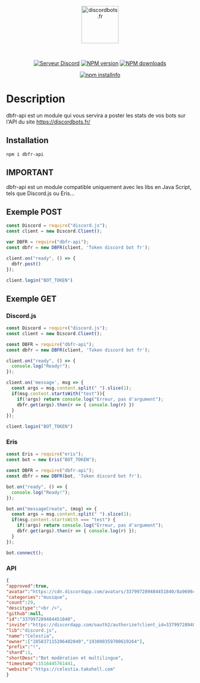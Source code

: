 <div align="center">
  <p>
    <a href="https://discordbots.fr"><img src="https://cdn.discordapp.com/icons/344955119005073409/4869fc782e3cda2c517a0a07f31c06e8.png" width="100" height="100" alt="discordbots.fr" /></a>
  </p>
  <br />
  <p>
    <a href="https://discord.gg/a78rvrj"><img src="https://discordapp.com/api/guilds/344955119005073409/embed.png" alt="Serveur Discord" /></a>
    <a href="https://www.npmjs.com/package/dbfr-api"><img src="https://img.shields.io/npm/v/dbfr-api.svg?maxAge=3600" alt="NPM version" /></a>
    <a href="https://www.npmjs.com/package/dbfr-api"><img src="https://img.shields.io/npm/dt/dbfr-api.svg?maxAge=3600" alt="NPM downloads" /></a>
  </p>
  <p>
    <a href="https://nodei.co/npm/dbfr-api/"><img src="https://nodei.co/npm/dbfr-api.png?downloads=true&stars=true" alt="npm installnfo" /></a>
  </p>
</div>

# Description
dbfr-api est un module qui vous servira a poster les stats de vos bots sur l'API du site https://discordbots.fr/

## Installation
`npm i dbfr-api`

## IMPORTANT
dbfr-api est un module compatible uniquement avec les libs en Java Script, tels que Discord.js ou Eris...

## Exemple POST
```js
const Discord = require("discord.js");
const client = new Discord.Client();

var DBFR = require("dbfr-api");
const dbfr = new DBFR(client, 'Token discord bot fr');

client.on("ready", () => {
  dbfr.post()
});

client.login("BOT_TOKEN")
```

## Exemple GET
### Discord.js
```js
const Discord = require("discord.js");
const client = new Discord.Client();

const DBFR = require("dbfr-api");
const dbfr = new DBFR(client, 'Token discord bot fr');

client.on("ready", () => {
  console.log("Ready!");
});

client.on('message', msg => {
  const args = msg.content.split(" ").slice(1);
  if(msg.content.startsWith("test")){
    if(!args) return console.log("Erreur, pas d'argument");
    dbfr.get(args).then(r => { console.log(r) })
  }
});

client.login("BOT_TOKEN")
```
### Eris
```js
const Eris = require("eris");
const bot = new Eris("BOT_TOKEN");

const DBFR = require("dbfr-api");
const dbfr = new DBFR(bot, 'Token discord bot fr');

bot.on("ready", () => {
  console.log("Ready!");
});

bot.on("messageCreate", (msg) => {
  const args = msg.content.split(" ").slice(1);
  if(msg.content.startsWith === "test") {
    if(!args) return console.log("Erreur, pas d'argument");
    dbfr.get(args).then(r => { console.log(r) });
  }
});

bot.connect();
```
### API

```json
{
"approved":true,
"avatar":"https://cdn.discordapp.com/avatars/337997289484451840/8a9696c309c80a73c02efb74e0a72862.png?size=512",
"categories":"musique",
"count":29,
"descitype":"<br />",
"github":null,
"id":"337997289484451840",
"invite":"https://discordapp.com/oauth2/authorize?client_id=337997289484451840&scope=bot&permissions=1",
"lib":"discord.js",
"name":"Celestia",
"owner":["285837115206402049","193090359700619264"],
"prefix":"!",
"shard":1,
"shortDesc":"Bot modération et multilingue",
"timestamp":1516445761441,
"website":"https://celestia.takohell.com"
}
```
